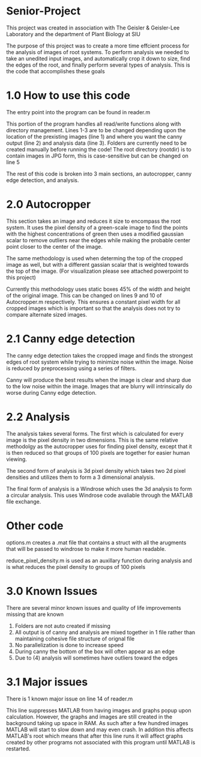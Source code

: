 # **Senior-Project**

This project was created in association with The Geisler & Geisler-Lee Laboratory and the department of Plant Biology at SIU

The purpose of this project was to create a more time effcient process for the analysis of images of root systems.  To perform analysis we needed to take an unedited input images, and automatically crop it down to size, find the edges of the root, and finally perform several types of analysis.  This is the code that accomplishes these goals

# 1.0 How to use this code

The entry point into the program can be found in reader.m

This portion of the program handles all read/write functions along with directory management.  Lines 1-3 are to be changed depending upon the location of the prexisting images (line 1) and where you want the canny output (line 2) and analysis data (line 3).  Folders are currently need to be created manually before running the code!  The root directory (rootdir) is to contain images in JPG form, this is case-sensitive but can be changed on line 5

The rest of this code is broken into 3 main sections, an autocropper, canny edge detection, and analysis.

# 2.0 Autocropper

This section takes an image and reduces it size to encompass the root system.  It uses the pixel density of a green-scale image to find the points with the highest concentrations of green then uses a modified gaussian scalar to remove outliers near the edges while making the probable center point closer to the center of the image.

The same methodology is used when determing the top of the cropped image as well, but with a different gassian scalar that is weighted towards the top of the image.  (For visualization please see attached powerpoint to this project)

Currently this methodology uses static boxes 45% of the width and height of the original image. This can be changed on lines 9 and 10 of Autocropper.m respectively.
This ensures a constant pixel width for all cropped images which is important so that the analysis does not try to compare alternate sized images.

# 2.1 Canny edge detection

The canny edge detection takes the cropped image and finds the strongest edges of root system while trying to minimize noise within the image. Noise is reduced by preprocessing using a series of filters.

Canny will produce the best results when the image is clear and sharp due to the low noise within the image.  Images that are blurry will intrinsically do worse during Canny edge detection.

# 2.2 Analysis

The analysis takes several forms.  The first which is calculated for every image is the pixel density in two dimensions.  This is the same relative methodolgy as the autocropper uses for finding pixel density, except that it is then reduced so that groups of 100 pixels are together for easier human viewing.

The second form of analysis is 3d pixel density which takes two 2d pixel densities and utilizes them to form a 3 dimensional analysis.

The final form of analysis is a Windrose which uses the 3d analysis to form a circular analysis.  This uses Windrose code avaliable through the MATLAB file exchange.

# Other code

options.m creates a .mat file that contains a struct with all the arugments that will be passed to windrose to make it more human readable.

reduce_pixel_density.m is used as an auxillary function during analysis and is what reduces the pixel density to groups of 100 pixels

# 3.0 Known Issues

There are several minor known issues and quality of life improvements missing that are known
1. Folders are not auto created if missing
2. All output is of canny and analysis are mixed together in 1 file rather than maintaining cohesive file structure of orignal file
3. No parallelization is done to increase speed
4. During canny the bottom of the box will often appear as an edge
5. Due to (4) analysis will sometimes have outliers toward the edges

# 3.1 Major issues

There is 1 known major issue on line 14 of reader.m

This line suppresses MATLAB from having images and graphs popup upon calculation.  However, the graphs and images are still created in the background taking up space in RAM.  As such after a few hundred images MATLAB will start to slow down and may even crash.  In addition this affects MATLAB's root which means that after this line runs it will affect graphs created by other programs not associated with this program until MATLAB is restarted.
